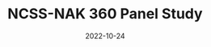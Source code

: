 ---
# Leave the homepage title empty to use the site title
title: NCSS-NAK 360 Panel Study
date: 2022-10-24
type: landing

sections:
  - block: markdown
    content:
      title: National Council of Social Service - Ngee Ann Kongsi 360 Panel Study
      text: |-
        The School of Humanities and Behavioural Sciences (SHBS) at SUSS, in collaboration with the National Council of Social Service (NCSS) and The Ngee Ann Kongsi (NAK), conducted a longitudinal survey to assess the experiences, activities and well-being of residents in 1,000 Singaporean households.

        All participants are interviewed face to face on their daily activities and experiences, to examine the time use of Singaporeans and how it is related to their well-being and quality of life. 

        The longitudinal study documents change over 3 years, quantifying economic conditions such as employment alongside contribution/value beyond monetary terms such as caregiving, social support and intergeneration transfers.

        View the project page or request for access to our data on SUSS' domain <a href="https://www.suss.edu.sg/about-suss/schools/shbs/ncss%E2%80%93nak-360-panel-research" target="_blank">here!</a>
      view: card

---
